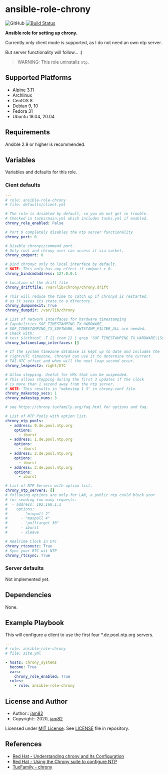 # ansible-role-chrony

![GitHub](https://img.shields.io/github/license/jam82/ansible-role-chrony) [![Build Status](https://travis-ci.org/jam82/ansible-role-chrony.svg?branch=master)](https://travis-ci.org/jam82/ansible-role-chrony)

**Ansible role for setting up chrony.**

Currently only client mode is supported, as I do not need an own ntp server.

But server functionality will follow... :)

> WARNING: This role uninstalls `ntp`.

## Supported Platforms

- Alpine 3.11
- Archlinux
- CentOS 8
- Debian 9, 10
- Fedora 31
- Ubuntu 18.04, 20.04

## Requirements

Ansible 2.9 or higher is recommended.

## Variables

Variables and defaults for this role.

### Cient defaults

```yaml
---
# role: ansible-role-chrony
# file: defaults/client.yml

# The role is disabled by default, so you do not get in trouble.
# Checked in tasks/main.yml which includes tasks.yml if enabled.
chrony_role_enabled: False

# Port 0 completely disables the ntp server functionality
chrony_port: 0

# Disable chronyc/command port.
# Only root and chrony user can access it via socket.
chrony_cmdport: 0

# Bind chronyc only to local interface by default.
# NOTE: This only has any effect if cmdport > 0.
chrony_bindcmdaddress: 127.0.0.1

# Location of the drift file
chrony_driftfile: /var/lib/chrony/chrony.drift

# This will reduce the time to catch up if chronyd is restarted,
# as it saves its state to a directory.
chrony_dumponexit: True
chrony_dumpdir: /var/lib/chrony

# List of network interfaces for hardware timestamping
# Capabilities SOF_TIMESTAMPING_TX_HARDWARE,
# SOF_TIMESTAMPING_TX_SOFTWARE, HWTSTAMP_FILTER_ALL are needed.
# Check with:
# test $(ethtool -T {{ item }} | grep 'SOF_TIMESTAMPING_TX_HARDWARE\|SOF_TIMESTAMPING_TX_SOFTWARE\|HWTSTAMP_FILTER_ALL' | wc -l) == 3 && echo OK || echo NOK
chrony_hwtimestamp_interfaces: []

# If the system timezone database is kept up to date and includes the
# right/UTC timezone, chronyd can use it to determine the current
# TAI-UTC offset and when will the next leap second occur.
chrony_leapsectz: right/UTC

# Allow stepping. Useful for VMs that can be suspended.
# This allows stepping during the first 3 updates if the clock
# is more than 1 second away from the ntp server.
# NOTE: This results in "makestep 1 3" in chrony.conf file.
chrony_makestep_secs: 1
chrony_makestep_nums: 3

# see https://chrony.tuxfamily.org/faq.html for options and faq.

# List of NTP Pools with option list.
chrony_ntp_pools:
  - address: 0.de.pool.ntp.org
    options:
      - iburst
  - address: 1.de.pool.ntp.org
    options:
      - iburst
  - address: 2.de.pool.ntp.org
    options:
      - iburst
  - address: 3.de.pool.ntp.org
    options:
      - iburst

# List of NTP Servers with option list.
chrony_ntp_servers: []
# following options are only for LAN, a public ntp could block your
# for sending too many requests.
#  - address: 192.168.1.1
#    options:
#      - "minpoll 2"
#      - "maxpoll 4"
#      - "polltarget 30"
#      - iburst
#      - xleave

# RealTime Clock in UTC
chrony_rtconutc: True
# Sync your RTC wit NTP
chrony_rtcsync: True
```

### Server defaults

Not implemented yet.

## Dependencies

None.

## Example Playbook

This will configure a client to use the first four *.de.pool.ntp.org servers.

```yaml
---
# role: ansible-role-chrony
# file: site.yml

- hosts: chrony_systems
  become: True
  vars:
    chrony_role_enabled: True
  roles:
    - role: ansible-role-chrony
```

## License and Author

- Author:: [jam82](https://github.com/jam82/)
- Copyright:: 2020, [jam82](https://github.com/jam82/)

Licensed under [MIT License](https://opensource.org/licenses/MIT).
See [LICENSE](https://github.com/jam82/ansible-role-chrony/blob/master/LICENSE) file in repository.

## References

- [Red Hat - Understanding chrony and Its Configuration](https://access.redhat.com/documentation/en-us/red_hat_enterprise_linux/7/html/system_administrators_guide/sect-understanding_chrony_and-its_configuration)
- [Red Hat - Using the Chrony suite to configure NTP](https://access.redhat.com/documentation/en-us/red_hat_enterprise_linux/8/html/configuring_basic_system_settings/using-chrony-to-configure-ntp)
- [TuxFamily - chrony](https://chrony.tuxfamily.org/faq.html#_must_i_specify_servers_by_ip_address_if_dns_is_not_available_on_chronyd_start)
